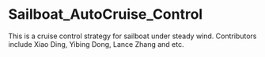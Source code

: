 # Sailboat_AutoCruise_Control
This is a cruise control strategy for sailboat under steady wind.
Contributors include Xiao Ding, Yibing Dong, Lance Zhang and etc.
